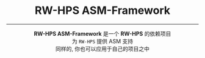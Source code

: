 <div align="center">
<h1>RW-HPS ASM-Framework</h1>

----
**RW-HPS ASM-Framework** 是一个 **RW-HPS** 的依赖项目  
为 `RW-HPS` 提供 ASM 支持  
同样的, 你也可以应用于自己的项目之中
</div>


